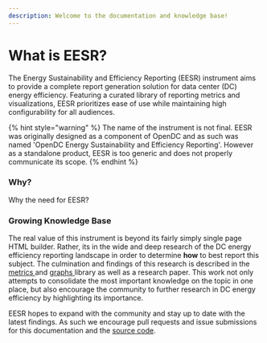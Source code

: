 ```yaml
---
description: Welcome to the documentation and knowledge base!
---
```


# What is EESR?

The Energy Sustainability and Efficiency Reporting (EESR) instrument aims to provide a complete report generation solution for data center (DC) energy efficiency. Featuring a curated library of reporting metrics and visualizations, EESR prioritizes ease of use while maintaining high configurability for all audiences.

{% hint style="warning" %}
The name of the instrument is not final. EESR was originally designed as a component of OpenDC and as such was named 'OpenDC Energy Sustainability and Efficiency Reporting'. However as a standalone product, EESR is too generic and does not properly communicate its scope.&#x20;
{% endhint %}

### Why?

Why the need for EESR?



### Growing Knowledge Base

The real value of this instrument is beyond its fairly simply single page HTML builder. Rather, its in the wide and deep research of the DC energy efficiency reporting landscape in order to determine **how** to best report this subject. The culmination and findings of this research is described in the [metrics ](library/metrics/)and [graphs ](library/graphs/)library as well as a research paper. This work not only attempts to consolidate the most important knowledge on the topic in one place, but also encourage the community to further research in DC energy efficiency by highlighting its importance.&#x20;

EESR hopes to expand with the community and stay up to date with the latest findings. As such we encourage pull requests and issue submissions for this documentation and the [source code](https://github.com/philippsommer27/opendc-eesr).
